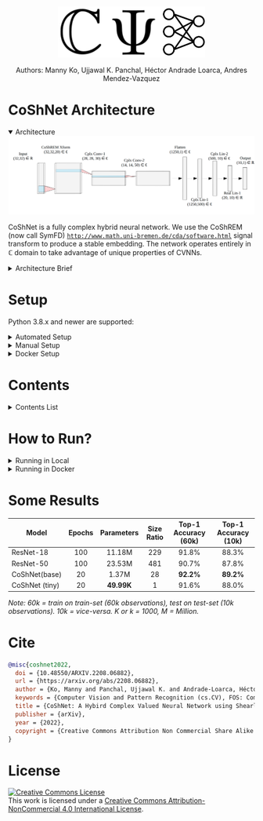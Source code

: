 <div align="center">
	<a href = "https://arxiv.org/abs/2208.06882">
		<img width = "300" src = "./imgs/coshnet-logo.svg"></a></img>
		
<div><p>Authors: Manny Ko, Ujjawal K. Panchal, Héctor Andrade Loarca, Andres Mendez-Vazquez</p></div>
</div>

# CoShNet Architecture

<details open>
<summary>Architecture</summary>
<img width = "850" src = "./imgs/CoShNet-TNR.png">

CoShNet is a fully complex hybrid neural network. We use the CoShREM (now call SymFD) <code><a href>http://www.math.uni-bremen.de/cda/software.html</code>
signal transform to produce a stable embedding. The network operates entirely in $\mathbb{C}$ domain to take advantage of unique properties of CVNNs.

<details> <summary>Architecture Brief</summary>

<ol>
	<li> Input is any $32\times32 \in \mathbb{R}$ image. </li>
	<li> Input is CoShREM transformed to produce a $32\times32\times20 \in \mathbb{C}$ output. </li>
	<li> CoShREM output is convolved with the $2$ cplx-conv layers.

Each cplx-conv layer is composted of := 
$\mathbb{C}$-Conv + $\mathbb{C}$-ReLU + $\mathbb{C}$-AvgPool2d.</li>
	<li>The response is flattened and passed through $2$ cplx-linear layers.
	
Each cplx-linear layer is composted of := $\mathbb{C}$-linear layer + $\mathbb{C}$-ReLU.
</li>
	<li>The $\mathbb{R}$, $\mathbb{I}$ components are stacked together (see shape) and passed through $1$ final $\mathbb{R}$-linear layer.</li>
</ol>
</details>
</details>

# Setup
Python 3.8.x and newer are supported:

<details>
	<summary>Automated Setup</summary>
	<ol>
		<li> Create a virtualenv at the root of the repo: <code>python -m venv venv4coshnet</code> </li>
		<li> Activate venv4coshnet:
			<ul>
				<li> Windows: <code>venv4coshnet\Scripts\activate</code> </li>
				<li> Linux/MacOS: <code>source venv4coshnet/bin/activate</code> </li>
			</ul> 
		</li>
		<li> Run setup.py:
			<ul>
				<li> with <code>CUDA</code>: <code>python <a href = "./setup.py">setup.py</a></code> </li>
				<li> without <code>CUDA</code>: <code>python <a href = "./setup.py">setup.py</a> --no-cuda</code> </li>
				<li> use <code>--no-venv</code> to disable venv check (e.g. inside a docker) </li>
			</ul>
		</li>	
	</ol>

</details>

<details>
	<summary>Manual Setup</summary>
	<ul>
		<li> Please follow: <code><a href = "./setup.txt">setup.txt</a></code></li>
	</ul>
</details>

<details>
	<summary>Docker Setup</summary>
	<ul>
		<li> Build image: <code>docker build -t coshnet-docker:latest .</code> (Some systems might require running this in `sudo` mode.)</li>
	</ul>
</details>

# Contents
<div>
<details>
	<summary>Contents List</summary>
	<ol>
		<li> <code><a href = "./code/">code/</a></code>: Contains all code essential to run experiments in this repo. </li>
		<li> <code><a href = "./libs/">libs/</a></code>: Contains all custom-made and collected libs and modules we use for our experiments.
						   (Installed automatically in setup.txt)</li>
		<li> <code><a href = "./data/">data/</a></code>: Folder where datasets are present. Created automatically when running for first time.</li>
		<li> <code><a href = "./setup.txt">setup.txt</a></code>: Steps for setting up repo.</li>
		<li> <code><a href = "./requirements.txt">requirements.txt</a></code>: requirements file.</li>
		<li> <code><a href = "./changelog.md">changelog.md</a></code>: all changes relevant to releases, branch prs,
							       or any other general notes needed for maintenance.</li>
	</ol>
</details>
</div>

# How to Run?
<details>
	<summary>Running in Local</summary>
	<code>cd <a href = "./code/">code/</a></code>. Following are the possible cases:
	<div>
	<ol>
		<li> Running our models:  run: <code>python <a href = "./code/test_fashion.py">test_fashion.py</a> --help</code>
		     to see several arguments you are allowed to tune. (Default run (10k20E) gets 89.2% on <code>RTX 2080 Super</code>).
		     The default will use the 10k test set of Fashion to train for 20 epochs, and the 60k training set to test. </li>
		<li> Running resnet(18|50): run: <code>python <a href = "./code/test_resnet.py">test_resnet.py</a> --help</code>
		     to see several arguments you are allowed to set. (Default run (RN18, 10k20E) gets 88.3% on <code>RTX 2080 Super</code>).</li>
	</ol>
		Note: This code (shown in <code><a href = "./code/test_fashion.py">test_fashion.py</a></code>,<code><a href = "./code/test_resnet.py">test_resnet.py</a></code>) will not run in (<code>jupyter|google colab</code>) notebook(s). This is because our code defaults to using `asyncio` for batch generation for speed. Hence, if you absolutely have to run in a notebook, please create your own batch generation code.
	</div>
</details>

<details>
	<summary>Running in Docker</summary>
	<ul>
		<li>Run Image: <code>docker run coshnet-docker:latest</code> (Some systems might require running this in `sudo` mode.)</li>
	</ul>
	Note: The above is a brief demo for running our codebase in a docker. If you want to do something specific, e.g. deliver an API endpoint through a docker, you will have to edit the <code><a href = "./Dockerfile">Dockerfile</a></code> 
</details>


# Some Results
| Model | Epochs | Parameters | Size Ratio | Top-1 Accuracy (60k)| Top-1 Accuracy (10k) |
|-------|:------:|:----------:|:----------:|:-------------------:|:--------------------:|
| ResNet-18| 100| 11.18M| 229| 91.8%| 88.3%|
| ResNet-50| 100| 23.53M| 481| 90.7%| 87.8%|
| CoShNet(base)|20|1.37M|28|**92.2%**|**89.2%**|
| CoShNet (tiny)|20|**49.99K**|1|91.6%|88.0%|

_Note: 60k = train on train-set (60k observations), test on test-set (10k observations). 10k = vice-versa. K or k = 1000, M = Million._

# Cite
```bibtex
@misc{coshnet2022,
  doi = {10.48550/ARXIV.2208.06882},
  url = {https://arxiv.org/abs/2208.06882},
  author = {Ko, Manny and Panchal, Ujjawal K. and Andrade-Loarca, Héctor and Mendez-Vazquez, Andres},
  keywords = {Computer Vision and Pattern Recognition (cs.CV), FOS: Computer and information sciences, FOS: Computer and information sciences},
  title = {CoShNet: A Hybird Complex Valued Neural Network using Shearlets},
  publisher = {arXiv},
  year = {2022},
  copyright = {Creative Commons Attribution Non Commercial Share Alike 4.0 International}
}
```
# License
<div>
<a rel="license" href="http://creativecommons.org/licenses/by-nc/4.0/"><img alt="Creative Commons License" style="border-width:0" src="https://i.creativecommons.org/l/by-nc/4.0/88x31.png" /></a><br />This work is licensed under a <a rel="license" href="http://creativecommons.org/licenses/by-nc/4.0/">Creative Commons Attribution-NonCommercial 4.0 International License</a>.
</div>
